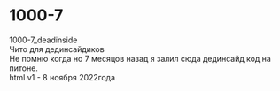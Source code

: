 # 1000-7
1000-7_deadinside <br/>
Чито для дединсайдиков  <br/>
Не помню когда но 7 месяцов назад я залил сюда дединсайд код на питоне. <br/> 
html v1 - 8 ноября 2022года
